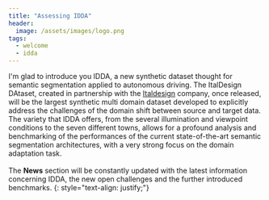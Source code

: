 ```yaml
---
title: "Assessing IDDA"
header:
  image: /assets/images/logo.png
tags: 
  - welcome
  - idda
---
```



I'm glad to introduce you IDDA, a new synthetic dataset thought for semantic segmentation applied to autonomous driving.
The ItalDesign DAtaset, created in partnership with the [Italdesign](https://www.italdesign.it) company, once released, 
will be the largest synthetic multi domain dataset developed to explicitly address the challenges of the domain 
shift between source and target data.
The variety that IDDA offers, from the several illumination and viewpoint conditions to the seven different towns, allows
for a profound analysis and benchmarking of the performances of the current state-of-the-art
semantic segmentation architectures, with a very strong focus on the domain adaptation task.
<br>
<br>
The **News** section will be constantly updated with the latest information concerning IDDA, the new open challenges and the 
further introduced benchmarks.
{: style="text-align: justify;"}

<!-- [^1]: Logo image courtesty of [Stefano Gardino](http://www.lovetextures.com/) -->
